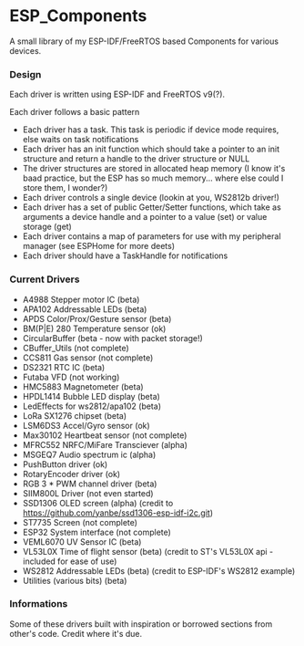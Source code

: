 # ESP_Components


A small library of my ESP-IDF/FreeRTOS based Components for
various devices. 

### Design

Each driver is written using ESP-IDF and FreeRTOS v9(?). 

Each driver follows a basic pattern

- Each driver has a task. This task is periodic if device mode requires, else waits on task notifications
- Each driver has an init function which should take a pointer to an init structure and return a handle to the driver structure or NULL
- The driver structures are stored in allocated heap memory (I know it's baad practice, but the ESP has so much memory... where else could I store them, I wonder?)
- Each driver controls a single device (lookin at you, WS2812b driver!)
- Each driver has a set of public Getter/Setter functions, which take as arguments
a device handle and a pointer to a value (set) or value storage (get)
- Each driver contains a map of parameters for use with my peripheral manager (see ESPHome for more deets)
- Each driver should have a TaskHandle for notifications



### Current Drivers 

- A4988 Stepper motor IC         (beta)
- APA102 Addressable LEDs        (beta)
- APDS Color/Prox/Gesture sensor (beta)
- BM(P|E) 280 Temperature sensor (ok)
- CircularBuffer                 (beta - now with packet storage!)
- CBuffer_Utils                  (not complete)
- CCS811 Gas sensor              (not complete)
- DS2321 RTC IC                  (beta)
- Futaba VFD                     (not working)
- HMC5883 Magnetometer           (beta)
- HPDL1414 Bubble LED display    (beta)
- LedEffects for ws2812/apa102   (beta)
- LoRa SX1276 chipset            (beta)
- LSM6DS3  Accel/Gyro sensor     (ok)
- Max30102 Heartbeat sensor      (not complete)
- MFRC552 NRFC/MiFare Transciever (alpha)
- MSGEQ7 Audio spectrum ic       (alpha)
- PushButton driver              (ok)
- RotaryEncoder driver           (ok)
- RGB 3 * PWM channel driver     (beta)
- SIIM800L Driver                (not even started)
- SSD1306 OLED screen            (alpha) (credit to https://github.com/yanbe/ssd1306-esp-idf-i2c.git)
- ST7735 Screen                  (not complete)
- ESP32 System interface         (not complete)
- VEML6070 UV Sensor IC          (beta)
- VL53L0X Time of flight sensor  (beta) (credit to ST's VL53L0X api - included for ease of use)
- WS2812 Addressable LEDs        (beta) (credit to ESP-IDF's WS2812 example)
- Utilities (various bits)       (beta) 


### Informations

Some of these drivers built with inspiration or borrowed sections from other's code. Credit where it's due. 

